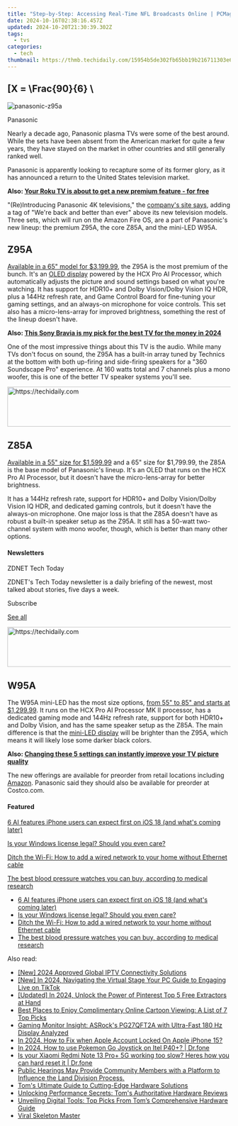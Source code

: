 ```yaml
---
title: "Step-by-Step: Accessing Real-Time NFL Broadcasts Online | PCMag"
date: 2024-10-16T02:38:16.457Z
updated: 2024-10-20T21:30:39.302Z
tags:
  - tvs
categories:
  - tech
thumbnail: https://thmb.techidaily.com/15954b5de302fb65bb19b216711303e6c7127c1ad83145148cdedf78055491f8.png
---
```


## \[X = \Frac{90}{6} \

![panasonic-z95a](https://www.zdnet.com/a/img/resize/f7f94f63b0adb095008402150d3e792441c46bd6/2024/09/05/0f775309-83aa-42b4-ba1d-c06e9b7716bf/panasonic-z95a.jpg?auto=webp&width=1280)

Panasonic

Nearly a decade ago, Panasonic plasma TVs were some of the best around. While the sets have been absent from the American market for quite a few years, they have stayed on the market in other countries and still generally ranked well.

Panasonic is apparently looking to recapture some of its former glory, as it has announced a return to the United States television market.

**Also: [Your Roku TV is about to get a new premium feature - for free](https://www.zdnet.com/home-and-office/home-entertainment/your-roku-tv-is-about-to-get-a-new-premium-feature-for-free/)**

"(Re)Introducing Panasonic 4K televisions," the [company's site says](https://shop.panasonic.com/pages/panasonic-smart-tvs), adding a tag of "We're back and better than ever" above its new television models. Three sets, which will run on the Amazon Fire OS, are a part of Panasonic's new lineup: the premium Z95A, the core Z85A, and the mini-LED W95A.

## Z95A 

[Available in a 65" model for $3,199.99](https://buy.geni.us/Proxy.ashx?TSID=368250&GR%5FURL=https%3A%2F%2Fwww.amazon.com%2FPanasonic-65-inch-Adaptive-Refresh-Hands-Free%2Fdp%2FB0D8S2D1CZ%2F%3Ftag%3Dzd-buy-button-20%26ascsubtag%3D%5F%5FCOM%5FCLICK%5FID%5F%5F%7Cb178a04b-30b1-4bc6-91be-439dc52e2c9b%7Cdtp&dtb=1), the Z95A is the most premium of the bunch. It's an [OLED display](https://www.zdnet.com/home-and-office/home-entertainment/oled-vs-qled/) powered by the HCX Pro AI Processor, which automatically adjusts the picture and sound settings based on what you're watching. It has support for HDR10+ and Dolby Vision/Dolby Vision IQ HDR, plus a 144Hz refresh rate, and Game Control Board for fine-tuning your gaming settings, and an always-on microphone for voice controls. This set also has a micro-lens-array for improved brightness, something the rest of the lineup doesn't have.

**Also: [This Sony Bravia is my pick for the best TV for the money in 2024](https://www.zdnet.com/home-and-office/home-entertainment/sony-bravia-x90l-review/)**

One of the most impressive things about this TV is the audio. While many TVs don't focus on sound, the Z95A has a built-in array tuned by Technics at the bottom with both up-firing and side-firing speakers for a "360 Soundscape Pro" experience. At 160 watts total and 7 channels plus a mono woofer, this is one of the better TV speaker systems you'll see.

<!-- affiliate ads begin -->
<a href="https://appsumo.8odi.net/c/5597632/2151883/7443" target="_top" id="2151883">
  <img src="//a.impactradius-go.com/display-ad/7443-2151883" border="0" alt="https://techidaily.com" width="728" height="90"/>
</a>
<img height="0" width="0" src="https://appsumo.8odi.net/i/5597632/2151883/7443" style="position:absolute;visibility:hidden;" border="0" />
<!-- affiliate ads end -->

## Z85A

[Available in a 55" size for $1,599.99](https://buy.geni.us/Proxy.ashx?TSID=368250&GR%5FURL=https%3A%2F%2Fwww.amazon.com%2FPanasonic-65-inch-Amazon-Adaptive-Refresh%2Fdp%2FB0D8S669CY%3Ftag%3Dzd-buy-button-20%26ascsubtag%3D%5F%5FCOM%5FCLICK%5FID%5F%5F%7Cb178a04b-30b1-4bc6-91be-439dc52e2c9b%7Cdtp&dtb=1) and a 65" size for $1,799.99, the Z85A is the base model of Panasonic's lineup. It's an OLED that runs on the HCX Pro AI Processor, but it doesn't have the micro-lens-array for better brightness. 

It has a 144Hz refresh rate, support for HDR10+ and Dolby Vision/Dolby Vision IQ HDR, and dedicated gaming controls, but it doesn't have the always-on microphone. One major loss is that the Z85A doesn't have as robust a built-in speaker setup as the Z95A. It still has a 50-watt two-channel system with mono woofer, though, which is better than many other options.

#### Newsletters

ZDNET Tech Today

ZDNET's Tech Today newsletter is a daily briefing of the newest, most talked about stories, five days a week.

 Subscribe

[See all](https://www.zdnet.com/newsletters/)

<!-- affiliate ads begin -->
<a href="https://unicoeye.pxf.io/c/5597632/2134244/18498" target="_top" id="2134244">
  <img src="//a.impactradius-go.com/display-ad/18498-2134244" border="0" alt="https://techidaily.com" width="728" height="90"/>
</a>
<img height="0" width="0" src="https://unicoeye.pxf.io/i/5597632/2134244/18498" style="position:absolute;visibility:hidden;" border="0" />
<!-- affiliate ads end -->

## W95A

The W95A mini-LED has the most size options, [from 55" to 85" and starts at $1,299.99](https://buy.geni.us/Proxy.ashx?TSID=368250&GR%5FURL=https%3A%2F%2Fwww.amazon.com%2FPanasonic-65-inch-Amazon-Dimming-Refresh%2Fdp%2FB0D8SDKSWT%3Ftag%3Dzd-buy-button-20%26ascsubtag%3D%5F%5FCOM%5FCLICK%5FID%5F%5F%7Cb178a04b-30b1-4bc6-91be-439dc52e2c9b%7Cdtp&dtb=1). It runs on the HCX Pro AI Processor MK II processor, has a dedicated gaming mode and 144Hz refresh rate, support for both HDR10+ and Dolby Vision, and has the same speaker setup as the Z85A. The main difference is that the [mini-LED display](https://www.zdnet.com/home-and-office/home-entertainment/mini-led-vs-oled-tv/) will be brighter than the Z95A, which means it will likely lose some darker black colors.

**Also: [Changing these 5 settings can instantly improve your TV picture quality](https://www.zdnet.com/home-and-office/home-entertainment/i-changed-these-5-tv-settings-to-instantly-improve-the-picture-quality-and-how-they-work/)**

The new offerings are available for preorder from retail locations including [Amazon](https://buy.geni.us/Proxy.ashx?TSID=368250&GR%5FURL=https%3A%2F%2Fwww.amazon.com%2Fstores%2Fpage%2F0DF89631-4965-4138-9A1F-B2458F6B8379%3Ftag%3Dzd-buy-button-20%26ascsubtag%3D%5F%5FCOM%5FCLICK%5FID%5F%5F%7Cb178a04b-30b1-4bc6-91be-439dc52e2c9b%7Cdtp&dtb=1). Panasonic said they should also be available for preorder at Costco.com.

#### Featured

[6 AI features iPhone users can expect first on iOS 18 (and what's coming later)](https://www.zdnet.com/article/6-ai-features-iphone-users-can-expect-first-on-ios-18-and-whats-coming-later/ "6 AI features iPhone users can expect first on iOS 18 (and what's coming later)")

[Is your Windows license legal? Should you even care?](https://www.zdnet.com/article/is-your-windows-license-legal-should-you-even-care/ "Is your Windows license legal? Should you even care?")

[Ditch the Wi-Fi: How to add a wired network to your home without Ethernet cable](https://www.zdnet.com/article/ditch-the-wi-fi-how-to-add-a-wired-network-to-your-home-without-ethernet-cable/ "Ditch the Wi-Fi: How to add a wired network to your home without Ethernet cable")

[The best blood pressure watches you can buy, according to medical research](https://www.zdnet.com/article/best-blood-pressure-watch/ "The best blood pressure watches you can buy, according to medical research")

* [6 AI features iPhone users can expect first on iOS 18 (and what's coming later)](https://www.zdnet.com/article/6-ai-features-iphone-users-can-expect-first-on-ios-18-and-whats-coming-later/ "6 AI features iPhone users can expect first on iOS 18 (and what's coming later)")
* [Is your Windows license legal? Should you even care?](https://www.zdnet.com/article/is-your-windows-license-legal-should-you-even-care/ "Is your Windows license legal? Should you even care?")
* [Ditch the Wi-Fi: How to add a wired network to your home without Ethernet cable](https://www.zdnet.com/article/ditch-the-wi-fi-how-to-add-a-wired-network-to-your-home-without-ethernet-cable/ "Ditch the Wi-Fi: How to add a wired network to your home without Ethernet cable")
* [The best blood pressure watches you can buy, according to medical research](https://www.zdnet.com/article/best-blood-pressure-watch/ "The best blood pressure watches you can buy, according to medical research")

<ins class="adsbygoogle"
     style="display:block"
     data-ad-format="autorelaxed"
     data-ad-client="ca-pub-7571918770474297"
     data-ad-slot="1223367746"></ins>

<ins class="adsbygoogle"
     style="display:block"
     data-ad-client="ca-pub-7571918770474297"
     data-ad-slot="8358498916"
     data-ad-format="auto"
     data-full-width-responsive="true"></ins>

<span class="atpl-alsoreadstyle">Also read:</span>
<div><ul>
<li><a href="https://on-screen-recording.techidaily.com/new-2024-approved-global-iptv-connectivity-solutions/"><u>[New] 2024 Approved Global IPTV Connectivity Solutions</u></a></li>
<li><a href="https://tiktok-videos.techidaily.com/new-in-2024-navigating-the-virtual-stage-your-pc-guide-to-engaging-live-on-tiktok/"><u>[New] In 2024, Navigating the Virtual Stage Your PC Guide to Engaging Live on TikTok</u></a></li>
<li><a href="https://vp-tips.techidaily.com/updated-in-2024-unlock-the-power-of-pinterest-top-5-free-extractors-at-hand/"><u>[Updated] In 2024, Unlock the Power of Pinterest Top 5 Free Extractors at Hand</u></a></li>
<li><a href="https://win-bytes.techidaily.com/best-places-to-enjoy-complimentary-online-cartoon-viewing-a-list-of-7-top-picks/"><u>Best Places to Enjoy Complimentary Online Cartoon Viewing: A List of 7 Top Picks</u></a></li>
<li><a href="https://hardware-reviews.techidaily.com/gaming-monitor-insight-asrocks-pg27qft2a-with-ultra-fast-180-hz-display-analyzed/"><u>Gaming Monitor Insight: ASRock's PG27QFT2A with Ultra-Fast 180 Hz Display Analyzed</u></a></li>
<li><a href="https://apple-account.techidaily.com/in-2024-how-to-fix-when-apple-account-locked-on-apple-iphone-15-by-drfone-ios/"><u>In 2024, How to Fix when Apple Account Locked On Apple iPhone 15?</u></a></li>
<li><a href="https://android-pokemon-go.techidaily.com/in-2024-how-to-use-pokemon-go-joystick-on-itel-p40plus-drfone-by-drfone-virtual-android/"><u>In 2024, How to use Pokemon Go Joystick on Itel P40+? | Dr.fone</u></a></li>
<li><a href="https://techidaily.com/is-your-xiaomi-redmi-note-13-proplus-5g-working-too-slow-heres-how-you-can-hard-reset-it-drfone-by-drfone-reset-android-reset-android/"><u>Is your Xiaomi Redmi Note 13 Pro+ 5G working too slow? Heres how you can hard reset it | Dr.fone</u></a></li>
<li><a href="https://hardware-reviews.techidaily.com/public-hearings-may-provide-community-members-with-a-platform-to-influence-the-land-division-process/"><u>Public Hearings May Provide Community Members with a Platform to Influence the Land Division Process.</u></a></li>
<li><a href="https://hardware-reviews.techidaily.com/toms-ultimate-guide-to-cutting-edge-hardware-solutions/"><u>Tom's Ultimate Guide to Cutting-Edge Hardware Solutions</u></a></li>
<li><a href="https://hardware-reviews.techidaily.com/unlocking-performance-secrets-toms-authoritative-hardware-reviews/"><u>Unlocking Performance Secrets: Tom's Authoritative Hardware Reviews</u></a></li>
<li><a href="https://hardware-reviews.techidaily.com/unveiling-digital-tools-top-picks-from-toms-comprehensive-hardware-guide/"><u>Unveiling Digital Tools: Top Picks From Tom’s Comprehensive Hardware Guide</u></a></li>
<li><a href="https://extra-resources.techidaily.com/viral-skeleton-master/"><u>Viral Skeleton Master</u></a></li>
</ul></div>

